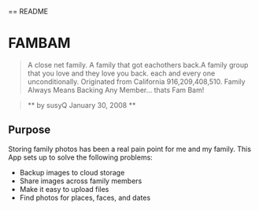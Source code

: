 == README

# FAMBAM
> A close net family. A family that got eachothers back.A family group that you
> love and they love you back. each and every one unconditionally. Originated from
> California 916,209,408,510.
> Family Always Means Backing Any Member... thats Fam Bam!

> ** by susyQ January 30, 2008 **

## Purpose

Storing family photos has been a real pain point for me and my family.
This App sets up to solve the following problems:
* Backup images to cloud storage 
* Share images across family members
* Make it easy to upload files
* Find photos for places, faces, and dates




